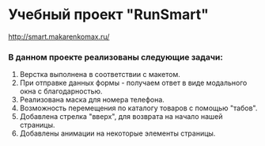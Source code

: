 # Учебный проект "RunSmart"
http://smart.makarenkomax.ru/
### В данном проекте реализованы следующие задачи:
1. Верстка выполнена в соответствии с макетом.
2. При отправке данных формы - получаем ответ в виде модального окна с благодарностью.
3. Реализована маска для номера телефона.
4. Возможность перемещения по каталогу товаров с помощью "табов".
5. Добавлена стрелка "вверх", для возврата на начало нашей страницы.
6. Добавлены анимации на некоторые элементы страницы.
